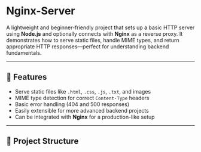 # Nginx-Server

A lightweight and beginner-friendly project that sets up a basic HTTP server using **Node.js** and optionally connects with **Nginx** as a reverse proxy. It demonstrates how to serve static files, handle MIME types, and return appropriate HTTP responses—perfect for understanding backend fundamentals.

---

## 🚀 Features

- Serve static files like `.html`, `.css`, `.js`, `.txt`, and images
- MIME type detection for correct `Content-Type` headers
- Basic error handling (404 and 500 responses)
- Easily extensible for more advanced backend projects
- Can be integrated with **Nginx** for a production-like setup

---

## 📁 Project Structure

